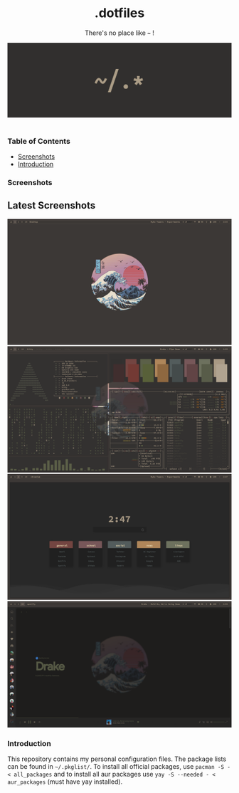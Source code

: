<div align="center">
    <h1>.dotfiles</h1>
    <p>There's no place like <b><code>~</code></b> !</p>
    <p>
    <img src=".images/dotfiles.png">
    <br><br>
    </p>
</div>

### Table of Contents

-   [Screenshots](#screenshots)
-   [Introduction](#introduction)

### Screenshots
## Latest Screenshots
![i3-gaps WM](.images/home.png)
![i3-gaps WM](.images/unixporn.png)
![i3-gaps WM](.images/startpage.png)
![i3-gaps WM](.images/spotify.png)

### Introduction

This repository contains my personal configuration files. The package lists can be found in `~/.pkglist/`. To install all
official packages, use `pacman -S - < all_packages` and to install all
aur packages use `yay -S --needed - < aur_packages` (must have yay installed).
